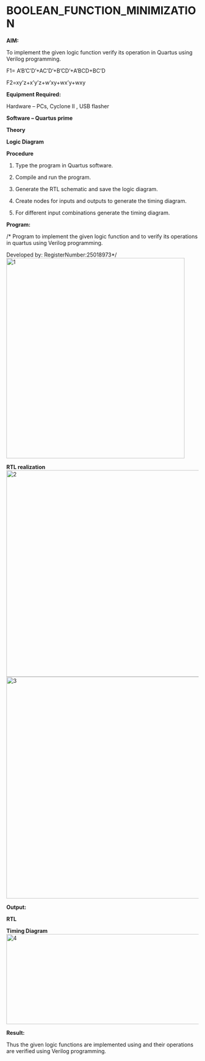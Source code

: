 # BOOLEAN_FUNCTION_MINIMIZATION

**AIM:**

To implement the given logic function verify its operation in Quartus using Verilog programming.

F1= A’B’C’D’+AC’D’+B’CD’+A’BCD+BC’D 

F2=xy’z+x’y’z+w’xy+wx’y+wxy

**Equipment Required:**

Hardware – PCs, Cyclone II , USB flasher

**Software – Quartus prime**

**Theory**

**Logic Diagram**

**Procedure**

1.	Type the program in Quartus software.

2.	Compile and run the program.

3.	Generate the RTL schematic and save the logic diagram.

4.	Create nodes for inputs and outputs to generate the timing diagram.

5.	For different input combinations generate the timing diagram.


**Program:**

/* Program to implement the given logic function and to verify its operations in quartus using Verilog programming. 

Developed by: RegisterNumber:25018973*/
<img width="467" height="525" alt="1" src="https://github.com/user-attachments/assets/df8c58aa-f3d9-475d-8150-79f965ea16fa" />

**RTL realization**
<img width="1237" height="541" alt="2" src="https://github.com/user-attachments/assets/da2d8225-b651-4174-be80-951deb8bbe33" />
<img width="1232" height="581" alt="3" src="https://github.com/user-attachments/assets/b79bb40d-84e5-4d2f-be69-5444b3fb398c" />

**Output:**

**RTL**

**Timing Diagram**
<img width="1322" height="236" alt="4" src="https://github.com/user-attachments/assets/0e9840a8-5e02-47f1-a392-a2daa5cb9f72" />

**Result:**

Thus the given logic functions are implemented using and their operations are verified using Verilog programming.

